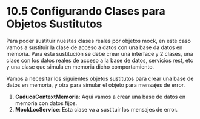 # 10.5 Configurando Clases para Objetos Sustitutos

Para poder sustituir nuestas clases reales por objetos mock, en este caso vamos a sustituir la clase de acceso a datos con una base da datos en memoria. Para esta sustitución se debe crear una interface y 2 clases, una clase con los datos reales de acceso a la base de datos, servicios rest, etc y una clase que simula en memoria dicho comportamiento.

Vamos a necesitar los siguientes objetos sustitutos para crear una base de datos en memoria, y otra para simular el objeto para mensajes de error.

1. **CaducaContextMemoria**: Aquí vamos a crear una base de datos en memoria con datos fijos.
2. **MockLocService**: Esta clase va a sustituir los mensajes de error.&#x20;

